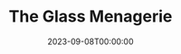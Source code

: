 ---
title: The Glass Menagerie
date: 2023-09-08T00:00:00
opening_date: 1966-01-07
closing_date: 1966-01-18
layout: productions
playbill:
Theatre: Theatre Jacksonville
Venue: Little Theatre
cast:
- The Mother: Julie Haydon
- The Son: Michael Hall
- Her Daughter: Ronnie Rosebaum
- The Gentleman Caller: Jerry Allen
crew:
- Director: George Ballis
- Production Designer: Larry Riddle
- Stage Manager: Thelma Baker
- Assistant Stage Manager: Terry McIntyre
- Lighting: Peggy Miller
- Make-up:
  - Mrs. Sidney Backer
  - Doris Thornhill
- Costumes:
  - Gwen Nearhoof
  - Marhta Gilliat
- Properties:
  - Ellen Black
  - Gladys Dale
  - Joanna Coburn
  - Carolyn Lieder
  - Esther Barnes
- Sound:
  - Dave Kent
  - Marshall Grauer
- Set Crew:
  - Bob Agnew
  - Marshall Grauer
  - Sid Backer
  - Gwyda Agnew
  - Annette Grauer
  - Gladys Witten
  - David Witten
  - Gladys Dale
  - Sherri Baker
  - Tootsie Backer
  - Hal Nearhoof
  - Peter Bradford
---